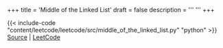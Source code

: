 +++
title = 'Middle of the Linked List'
draft = false
description =  '''
'''
+++

{{< include-code "content/leetcode/leetcode/src/middle_of_the_linked_list.py" "python" >}}
[Source](https://github.com/grind-rip/leetcode/blob/master/src/middle_of_the_linked_list.py) | [LeetCode](https://leetcode.com/problems/middle-of-the-linked-list)
